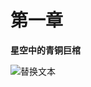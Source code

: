 # 第一章
**星空中的青铜巨棺**


![替换文本](https://ss0.bdstatic.com/70cFvHSh_Q1YnxGkpoWK1HF6hhy/it/u=735447610,4038385728&fm=26&gp=0.jpg)


